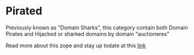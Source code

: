 # Pirated

Previously known as "Domain Sharks", this category contain both Domain Pirates
and Hijacked or sharked domains by
domain "auctioneres"

Read more about this zope and stay up todate at this
[link](https://mypdns.org/w/rpzlist/#pirated-mypdns-cloud)
